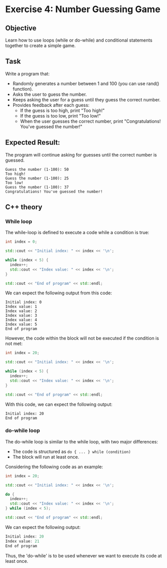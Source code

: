 # Exercise 4: Number Guessing Game
## Objective
Learn how to use loops (while or do-while) and conditional statements together to create a simple game.

## Task
Write a program that:
- Randomly generates a number between 1 and 100 (you can use rand() function).
- Asks the user to guess the number.
- Keeps asking the user for a guess until they guess the correct number.
- Provides feedback after each guess:
  - If the guess is too high, print "Too high!"
  - If the guess is too low, print "Too low!"
  - When the user guesses the correct number, print "Congratulations! You've guessed the number!"


## Expected Result:
The program will continue asking for guesses until the correct number is guessed.

```commandline
Guess the number (1-100): 50
Too high!
Guess the number (1-100): 25
Too low!
Guess the number (1-100): 37
Congratulations! You've guessed the number!
```

## C++ theory

### While loop

The while-loop is defined to execute a code while a condition is true:

```cpp
int index = 0;

std::cout << "Initial index: " << index << '\n';

while (index < 5) {
  index++;
  std::cout << "Index value: " << index << '\n';
}

std::cout << "End of program" << std::endl;
```

We can expect the following output from this code:
```commandline
Initial index: 0
Index value: 1
Index value: 2
Index value: 3
Index value: 4
Index value: 5
End of program
```

However, the code within the block will not be executed if the condition is not met:

```cpp
int index = 20;

std::cout << "Initial index: " << index << '\n';

while (index < 5) {
  index++;
  std::cout << "Index value: " << index << '\n';
}

std::cout << "End of program" << std::endl;
```

With this code, we can expect the following output:

```
Initial index: 20
End of program
```

### do-while loop

The do-while loop is similar to the while loop, with two major differences:

- The code is structured as `do { ... } while (condition)`
- The block will run at least once.

Considering the following code as an example:

```cpp
int index = 20;

std::cout << "Initial index: " << index << '\n';

do {
  index++;
  std::cout << "Index value: " << index << '\n';
} while (index < 5);

std::cout << "End of program" << std::endl;
```

We can expect the following output:

```cpp
Initial index: 20
Index value: 21
End of program
```

Thus, the 'do-while' is to be used whenever we want to execute its code at least once.